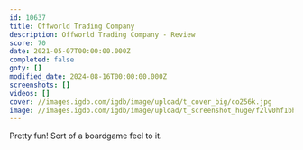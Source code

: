```yaml
---
id: 10637
title: Offworld Trading Company
description: Offworld Trading Company - Review
score: 70
date: 2021-05-07T00:00:00.000Z
completed: false
goty: []
modified_date: 2024-08-16T00:00:00.000Z
screenshots: []
videos: []
cover: //images.igdb.com/igdb/image/upload/t_cover_big/co256k.jpg
image: //images.igdb.com/igdb/image/upload/t_screenshot_huge/f2lv0hf1bhxwvw96lrkn.jpg
---
```

Pretty fun! Sort of a boardgame feel to it.